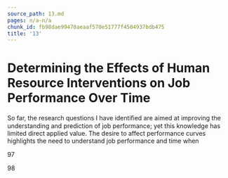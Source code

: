 ```yaml
---
source_path: 13.md
pages: n/a-n/a
chunk_id: fb98dae99470aeaaf570e51777f4504937bdb475
title: '13'
---
```

# Determining the Effects of Human Resource Interventions on Job Performance Over Time

So far, the research questions I have identiﬁed are aimed at improving the understanding and prediction of job performance; yet this knowledge has limited direct applied value. The desire to affect performance curves highlights the need to understand job performance and time when

97

98
